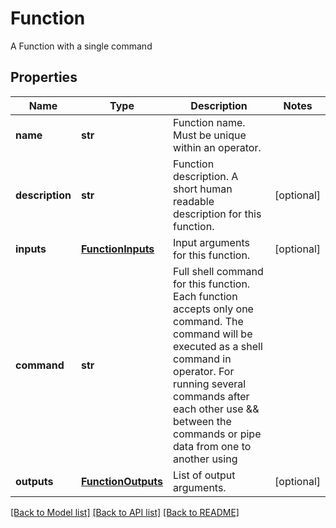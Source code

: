# Function

A Function with a single command
## Properties
Name | Type | Description | Notes
------------ | ------------- | ------------- | -------------
**name** | **str** | Function name. Must be unique within an operator. | 
**description** | **str** | Function description. A short human readable description for this function. | [optional] 
**inputs** | [**FunctionInputs**](FunctionInputs.md) | Input arguments for this function. | [optional] 
**command** | **str** | Full shell command for this function. Each function accepts only one command. The command will be executed as a shell command in operator. For running several commands after each other use &amp;&amp; between the commands or pipe data from one to another using | | 
**outputs** | [**FunctionOutputs**](FunctionOutputs.md) | List of output arguments. | [optional] 

[[Back to Model list]](../README.md#documentation-for-models) [[Back to API list]](../README.md#documentation-for-api-endpoints) [[Back to README]](../README.md)


